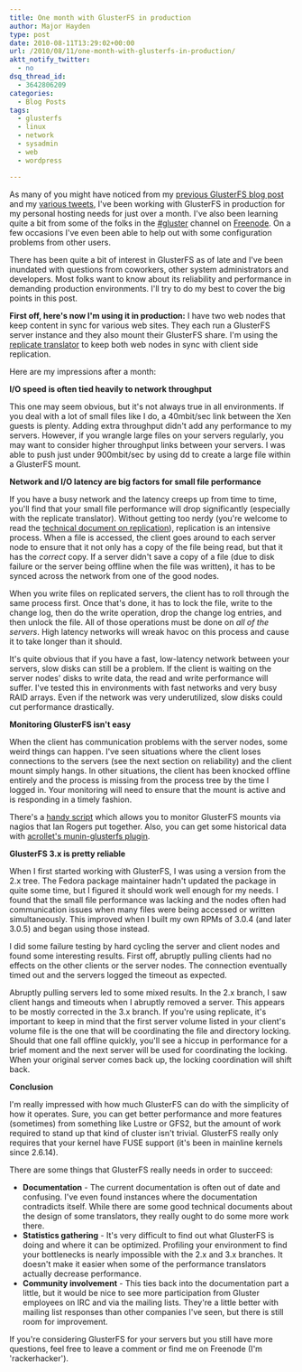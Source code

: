 ```yaml
---
title: One month with GlusterFS in production
author: Major Hayden
type: post
date: 2010-08-11T13:29:02+00:00
url: /2010/08/11/one-month-with-glusterfs-in-production/
aktt_notify_twitter:
  - no
dsq_thread_id:
  - 3642806209
categories:
  - Blog Posts
tags:
  - glusterfs
  - linux
  - network
  - sysadmin
  - web
  - wordpress

---
```

As many of you might have noticed from my [previous GlusterFS blog post][1] and my [various tweets][2], I've been working with GlusterFS in production for my personal hosting needs for just over a month. I've also been learning quite a bit from some of the folks in the [#gluster][3] channel on [Freenode][4]. On a few occasions I've even been able to help out with some configuration problems from other users.

There has been quite a bit of interest in GlusterFS as of late and I've been inundated with questions from coworkers, other system administrators and developers. Most folks want to know about its reliability and performance in demanding production environments. I'll try to do my best to cover the big points in this post.

**First off, here's now I'm using it in production:** I have two web nodes that keep content in sync for various web sites. They each run a GlusterFS server instance and they also mount their GlusterFS share. I'm using the [replicate translator][5] to keep both web nodes in sync with client side replication.

Here are my impressions after a month:

**I/O speed is often tied heavily to network throughput**

This one may seem obvious, but it's not always true in all environments. If you deal with a lot of small files like I do, a 40mbit/sec link between the Xen guests is plenty. Adding extra throughput didn't add any performance to my servers. However, if you wrangle large files on your servers regularly, you may want to consider higher throughput links between your servers. I was able to push just under 900mbit/sec by using dd to create a large file within a GlusterFS mount.

**Network and I/O latency are big factors for small file performance**

If you have a busy network and the latency creeps up from time to time, you'll find that your small file performance will drop significantly (especially with the replicate translator). Without getting too nerdy (you're welcome to read the [technical document on replication][6]), replication is an intensive process. When a file is accessed, the client goes around to each server node to ensure that it not only has a copy of the file being read, but that it has the _correct_ copy. If a server didn't save a copy of a file (due to disk failure or the server being offline when the file was written), it has to be synced across the network from one of the good nodes.

When you write files on replicated servers, the client has to roll through the same process first. Once that's done, it has to lock the file, write to the change log, then do the write operation, drop the change log entries, and then unlock the file. All of those operations must be done on _all of the servers_. High latency networks will wreak havoc on this process and cause it to take longer than it should.

It's quite obvious that if you have a fast, low-latency network between your servers, slow disks can still be a problem. If the client is waiting on the server nodes' disks to write data, the read and write performance will suffer. I've tested this in environments with fast networks and very busy RAID arrays. Even if the network was very underutilized, slow disks could cut performance drastically.

**Monitoring GlusterFS isn't easy**

When the client has communication problems with the server nodes, some weird things can happen. I've seen situations where the client loses connections to the servers (see the next section on reliability) and the client mount simply hangs. In other situations, the client has been knocked offline entirely and the process is missing from the process tree by the time I logged in. Your monitoring will need to ensure that the mount is active and is responding in a timely fashion.

There's a [handy script][7] which allows you to monitor GlusterFS mounts via nagios that Ian Rogers put together. Also, you can get some historical data with [acrollet's munin-glusterfs plugin][8].

**GlusterFS 3.x is pretty reliable**

When I first started working with GlusterFS, I was using a version from the 2.x tree. The Fedora package maintainer hadn't updated the package in quite some time, but I figured it should work well enough for my needs. I found that the small file performance was lacking and the nodes often had communication issues when many files were being accessed or written simultaneously. This improved when I built my own RPMs of 3.0.4 (and later 3.0.5) and began using those instead.

I did some failure testing by hard cycling the server and client nodes and found some interesting results. First off, abruptly pulling clients had no effects on the other clients or the server nodes. The connection eventually timed out and the servers logged the timeout as expected.

Abruptly pulling servers led to some mixed results. In the 2.x branch, I saw client hangs and timeouts when I abruptly removed a server. This appears to be mostly corrected in the 3.x branch. If you're using replicate, it's important to keep in mind that the first server volume listed in your client's volume file is the one that will be coordinating the file and directory locking. Should that one fall offline quickly, you'll see a hiccup in performance for a brief moment and the next server will be used for coordinating the locking. When your original server comes back up, the locking coordination will shift back.

**Conclusion**

I'm really impressed with how much GlusterFS can do with the simplicity of how it operates. Sure, you can get better performance and more features (sometimes) from something like Lustre or GFS2, but the amount of work required to stand up that kind of cluster isn't trivial. GlusterFS really only requires that your kernel have FUSE support (it's been in mainline kernels since 2.6.14).

There are some things that GlusterFS really needs in order to succeed:

  * **Documentation** - The current documentation is often out of date and confusing. I've even found instances where the documentation contradicts itself. While there are some good technical documents about the design of some translators, they really ought to do some more work there.
  * **Statistics gathering** - It's very difficult to find out what GlusterFS is doing and where it can be optimized. Profiling your environment to find your bottlenecks is nearly impossible with the 2.x and 3.x branches. It doesn't make it easier when some of the performance translators actually decrease performance.
  * **Community involvement** - This ties back into the documentation part a little, but it would be nice to see more participation from Gluster employees on IRC and via the mailing lists. They're a little better with mailing list responses than other companies I've seen, but there is still room for improvement.

If you're considering GlusterFS for your servers but you still have more questions, feel free to leave a comment or find me on Freenode (I'm 'rackerhacker').

 [1]: /2010/05/27/glusterfs-on-the-cheap-with-rackspaces-cloud-servers-or-slicehost/
 [2]: http://twitter.com/rackerhacker
 [3]: http://java.freenode.net/index.php?channel=gluster
 [4]: http://freenode.net/
 [5]: http://www.gluster.com/community/documentation/index.php/Translators/cluster/replicate
 [6]: http://ftp.zresearch.com/pub/gluster/glusterfs/doc/afr.pdf
 [7]: http://www.sirgroane.net/2010/04/monitoring-gluster-with-nagios/
 [8]: http://github.com/acrollet/munin-glusterfs
